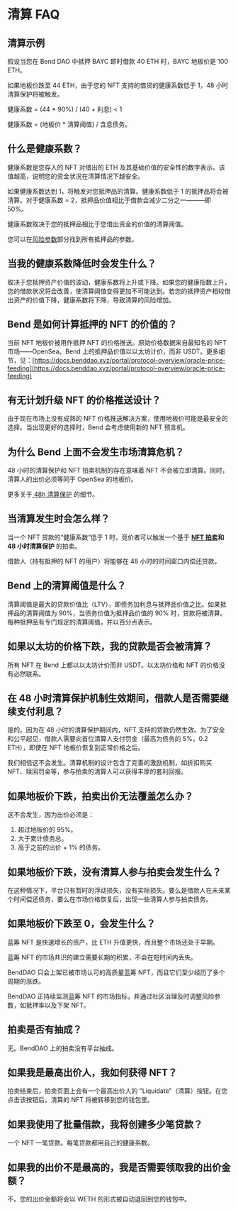 # 清算 FAQ

## 清算示例

假设当您在 Bend DAO 中抵押 BAYC 即时借款 40 ETH 时，BAYC 地板价是 100 ETH。

如果地板价跌至 44 ETH，由于您的 NFT 支持的借贷的健康系数低于 1，48 小时清算保护将被触发。

健康系数 = (44 \* 90%) / (40 + 利息) < 1&#x20;

健康系数 = (地板价 \* 清算阈值) / 含息债务。

## 什么是健康系数？

健康系数是您存入的 NFT 对借出的 ETH 及其基础价值的安全性的数字表示。该值越高，说明您的资金状况在清算情况下越安全。

如果健康系数达到 1，将触发对您抵押品的清算。健康系数低于 1 的抵押品将会被清算。对于健康系数 = 2，抵押品价值相比于借款会减少二分之一———即 50%。

健康系数取决于您的抵押品相比于您借出资金的价值的清算阈值。

您可以在[风险参数](../risk/nft-risk-parameters.md)部分找到所有抵押品的参数。

## 当我的健康系数降低时会发生什么？

取决于您抵押资产价值的波动，健康系数将上升或下降。如果您的健康指数上升，您的借款状况将会改善，使清算阈值变得更加不可能达到。若您的抵押资产相较借出资产的价值下降，健康系数将下降，导致清算的风险增加。

## **Bend 是如何计算抵押的 NFT 的价值的？**

当前 NFT 地板价被用作抵押 NFT 的价格推送。原始价格数据来自最知名的 NFT 市场——OpenSea。Bend 上的抵押品价值以以太坊计价，而非 USDT。更多细节，见：[https://docs.benddao.xyz/portal/protocol-overview/oracle-price-feeding](https://docs.benddao.xyz/portal/protocol-overview/oracle-price-feeding)

## **有无计划升级 NFT 的价格推送设计？**

由于现在市场上没有成熟的 NFT 价格推送解决方案，使用地板价可能是最安全的选择。当出现更好的选择时，Bend 会考虑使用新的 NFT 预言机。

## **为什么 Bend 上面不会发生市场清算危机？**

48 小时的清算保护和 NFT 拍卖机制的存在意味着 NFT 不会被立即清算。同时，清算人的出价必须等同于 OpenSea 的地板价。

更多关于[ 48h 清算保护](../highlights/48h-liquidation-protection.md) 的细节。

## **当清算发生时会怎么样？**

当一个 NFT 贷款的“健康系数”低于 1 时，竞价者可以触发一个基于 [**NFT 拍卖**](../lending-protocol/auction.md)**和 48 小时清算保护** 的拍卖。&#x20;

借款人（持有抵押的 NFT 的用户）将能够在 48 小时的时间窗口内偿还贷款。

## **Bend 上的清算阈值是什么？**

清算阈值是最大的贷款价值比（LTV），即债务加利息与抵押品价值之比。如果抵押品的清算阈值为 90%，当债务价值为抵押品价值的 90% 时，贷款将被清算。每种抵押品有专门规定的清算阈值，并以百分点表示。

## **如果以太坊的价格下跌，我的贷款是否会被清算？**

所有 NFT 在 Bend 上都以以太坊计价而非 USDT。以太坊价格和 NFT 的价格没有必然联系。

## **在 48 小时清算保护机制生效期间，借款人是否需要继续支付利息？**

是的。因为在 48 小时的清算保护期间内，NFT 支持的贷款仍然生效。为了安全和公平起见，借款人需要向首位清算人支付罚金（最高为债务的 5%，0.2 ETH），即使在 NFT 地板价恢复到正常价格之后。

我们相信这不会发生。清算机制的设计包含了完善的激励机制，如折扣购买 NFT、赎回罚金等，参与拍卖的清算人可以获得丰厚的套利回报。

## 如果地板价下跌，拍卖出价无法覆盖怎么办？

这不会发生，因为出价必须是：
1. 超过地板价的 95%。
2. 大于累计债务总。
3. 高于之前的出价 + 1% 的债务。

## 如果地板价下跌，没有清算人参与拍卖会发生什么？

在这种情况下，平台只有暂时的浮动损失，没有实际损失。要么是借款人在未来某个时间偿还债务，要么在市场价格恢复后，出现一些清算人参与拍卖债务。

## 如果地板价下跌至 0，会发生什么？

蓝筹 NFT 是快速增长的资产，比 ETH 升值更快，而且整个市场还处于早期。

蓝筹 NFT 的市场共识的建立需要长期的积累，不会在短时间内丢失。

BendDAO 只会上架已被市场认可的高质量蓝筹 NFT，而且它们至少经历了多个周期的涨跌。

BendDAO 正持续监测蓝筹 NFT 的市场指标，并通过社区治理及时调整风险参数，如抵押率以及下架 NFT。

## 拍卖是否有抽成？

无。BendDAO 上的拍卖没有平台抽成。

## 如果我是最高出价人，我如何获得 NFT？

拍卖结束后，拍卖页面上会有一个最高出价人的 "Liquidate"（清算）按钮。在您点击该按钮后，清算的 NFT 将被转移到您的钱包里。

## 如果我使用了批量借款，我将创建多少笔贷款？

一个 NFT 一笔贷款。每笔贷款都用自己的健康系数。

## 如果我的出价不是最高的，我是否需要领取我的出价金额？

不。您的出价金额将会以 WETH 的形式被自动退回到您的钱包中。
